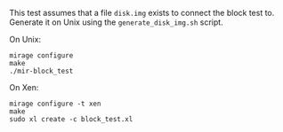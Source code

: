 This test assumes that a file `disk.img` exists to connect the block test to.
Generate it on Unix using the `generate_disk_img.sh` script.

On Unix:
```
mirage configure
make
./mir-block_test
```

On Xen:
```
mirage configure -t xen
make
sudo xl create -c block_test.xl
```

